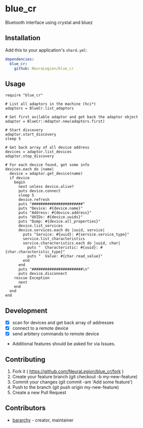 # blue_cr

Bluetooth interface using crystal and bluez

## Installation

Add this to your application's `shard.yml`:

```yaml
dependencies:
  blue_cr:
    github: NeuraLegion/blue_cr
```

## Usage

```crystal
require "blue_cr"

# List all adaptors in the machine (hci*)
adaptors = BlueCr.list_adaptors

# Get first avilable adaptor and get back the adaptor object
adaptor = BlueCr::Adaptor.new(adaptors.first)

# Start discovery
adaptor.start_discovery
sleep 5

# Get back array of all device address
devices = adaptor.list_devices
adaptor.stop_discovery

# For each device found, get some info
devices.each do |name|
  device = adaptor.get_device(name)
  if device
    begin
      next unless device.alive?
      puts device.connect
      sleep 5
      device.refresh
      puts "#######################"
      puts "Device: #{device.name}"
      puts "Address: #{device.address}"
      puts "UUIDs: #{device.uuids}"
      puts "Dump: #{device.all_properties}"
      device.list_services
      device.services.each do |uuid, service|
        puts "Service: #{uuid}: #{service.service_type}"
        service.list_characteristics
        service.characteristics.each do |uuid, char|
          puts "  Characteristic: #{uuid}: #{char.characteristic_type}"
          puts "  Value: #{char.read_value}"
        end
      end
      puts "#######################\n"
      puts device.disconnect
    rescue Exception
      next
    end
  end
end
```


## Development

- [x] scan for devices and get back array of addresses  
- [x] connect to a remote device  
- [x] send arbitery commands to remote device  
- Additional features should be asked for via Issues.  

## Contributing

1. Fork it ( https://github.com/NeuraLegion/blue_cr/fork )
2. Create your feature branch (git checkout -b my-new-feature)
3. Commit your changes (git commit -am 'Add some feature')
4. Push to the branch (git push origin my-new-feature)
5. Create a new Pull Request

## Contributors

- [bararchy](https://github.com/bararchy) - creator, maintainer
